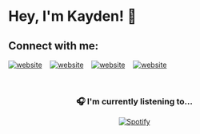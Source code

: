 # Hey, I'm Kayden! 👋
## Connect with me:

[![website](./img/linkedin.svg)](https://linkedin.com/in/kayden-kehe)
&nbsp;&nbsp;
[![website](./img/youtube.svg)](https://youtube.com/@kaydenkehe)
&nbsp;&nbsp;
[![website](./img/instagram.svg)](https://instagram.com/kayden.kehe)
&nbsp;&nbsp;
[![website](./img/x.svg)](https://twitter.com/kaydenkehe)

&nbsp;<div align="center">
  ### 🎧 I'm currently listening to...
  [![Spotify](https://novatorem-neon-six.vercel.app/api/spotify?background_color=0d1117&border_color=bbbbbb)](https://open.spotify.com/user/31it45u2gvhmwrqfxhielypfgo4y)
</div>
